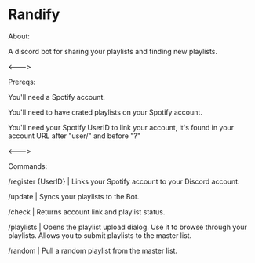 # Randify

About:

A discord bot for sharing your playlists and finding new playlists.

<--->

Prereqs:

You'll need a Spotify account.

You'll need to have crated playlists on your Spotify account.

You'll need your Spotify UserID to link your account, it's found in your account URL after "user/" and before "?"

<--->

Commands:

/register {UserID} | Links your Spotify account to your Discord account.

/update | Syncs your playlists to the Bot.

/check | Returns account link and playlist status.

/playlists | Opens the playlist upload dialog. Use it to browse through your playlists. Allows you to submit playlists to the master list.

/random | Pull a random playlist from the master list.
